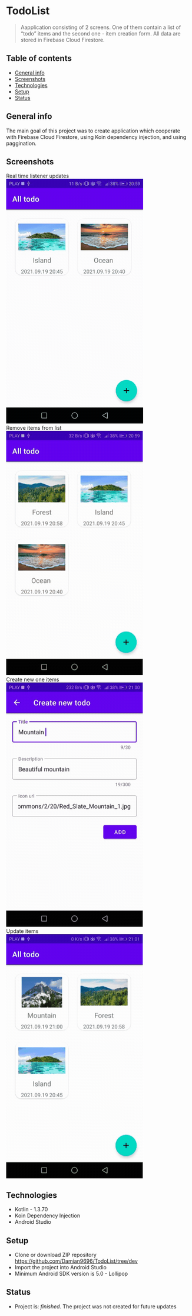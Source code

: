 # TodoList
> Aapplication consisting of 2 screens. One of them contain a list of “todo” items and the second one - item creation form.
All data are stored in Firebase Cloud Firestore.

## Table of contents
* [General info](#general-info)
* [Screenshots](#screenshots)
* [Technologies](#technologies)
* [Setup](#setup)
* [Status](#status)

## General info
The main goal of this project was to create application which cooperate with Firebase Cloud Firestore, using Koin dependency injection, and using paggination.

## Screenshots
Real time listener updates<br>
![Screenshot1](screenshots/GifMaker_20210919212724615.gif)<br>
Remove items from list<br>
![Screenshot1](screenshots/GifMaker_20210919212852669.gif)<br>
Create new one items<br>
![Screenshot1](screenshots/GifMaker_20210919212906324.gif)<br>
Update items<br>
![Screenshot1](screenshots/GifMaker_20210919212921715.gif)<br>

## Technologies
* Kotlin - 1.3.70
* Koin Dependency Injection
* Android Studio

## Setup
* Clone or download ZIP repository https://github.com/Damian9696/TodoList/tree/dev
* Import the project into Android Studio
* Minimum Android SDK version is 5.0 - Lollipop

## Status
* Project is: _finished_. The project was not created for future updates

